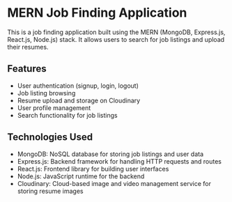 # MERN Job Finding Application

This is a job finding application built using the MERN (MongoDB, Express.js, React.js, Node.js) stack. It allows users to search for job listings and upload their resumes.

## Features

- User authentication (signup, login, logout)
- Job listing browsing
- Resume upload and storage on Cloudinary
- User profile management
- Search functionality for job listings

## Technologies Used

- MongoDB: NoSQL database for storing job listings and user data
- Express.js: Backend framework for handling HTTP requests and routes
- React.js: Frontend library for building user interfaces
- Node.js: JavaScript runtime for the backend
- Cloudinary: Cloud-based image and video management service for storing resume images

